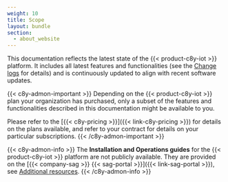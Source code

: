 ```yaml
---
weight: 10
title: Scope
layout: bundle
section:
  - about_website
---
```


<!-- content to be reworked -->

This documentation reflects the latest state of the {{< product-c8y-iot >}} platform. It includes all latest features and functionalities (see the [Change logs](/change-logs/) for details) and is continuously updated to align with recent software updates.

{{< c8y-admon-important >}}
Depending on the {{< product-c8y-iot >}} plan your organization has purchased, only a subset of the features and functionalities described in this documentation might be available to you.

Please refer to the [{{< c8y-pricing >}}]({{< link-c8y-pricing >}}) for details on the plans available, and refer to your contract for details on your particular subscriptions.
{{< /c8y-admon-important >}}

{{< c8y-admon-info >}}
The **Installation and Operations guides** for the {{< product-c8y-iot >}} platform are not publicly available. They are provided on the [{{< company-sag >}} {{< sag-portal >}}]({{< link-sag-portal >}}), see [Additional resources](/additional-resources/).
{{< /c8y-admon-info >}}
